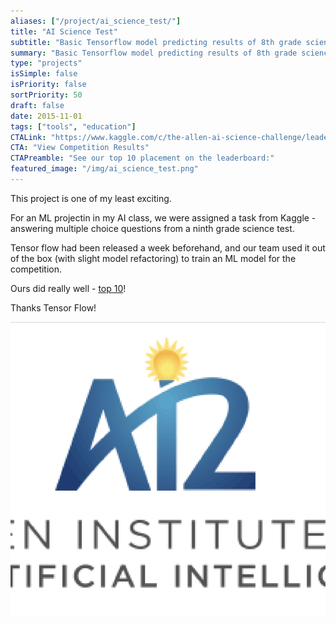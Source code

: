 ```yaml
---
aliases: ["/project/ai_science_test/"]
title: "AI Science Test"
subtitle: "Basic Tensorflow model predicting results of 8th grade science test"
summary: "Basic Tensorflow model predicting results of 8th grade science test"
type: "projects"
isSimple: false
isPriority: false
sortPriority: 50
draft: false
date: 2015-11-01
tags: ["tools", "education"]
CTALink: "https://www.kaggle.com/c/the-allen-ai-science-challenge/leaderboard"
CTA: "View Competition Results"
CTAPreamble: "See our top 10 placement on the leaderboard:"
featured_image: "/img/ai_science_test.png"
---
```


This project is one of my least exciting.

For an ML projectin in my AI class, we were assigned a task from Kaggle - answering multiple choice questions from a ninth grade science test. 

Tensor flow had been released a week beforehand, and our team used it out of the box (with slight model refactoring) to train an ML model for the competition. 

Ours did really well - [top 10](https://www.kaggle.com/c/the-allen-ai-science-challenge/leaderboard)!

Thanks Tensor Flow!

![The logo of the competition in which we competed](/img/ai_science_test.png)
